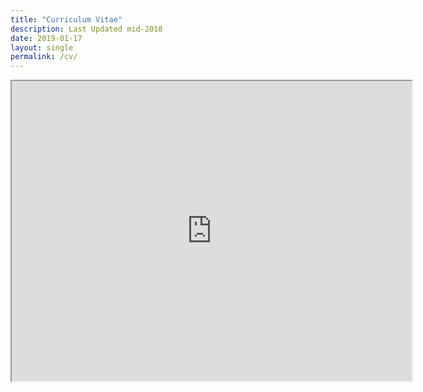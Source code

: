 ```yaml
---
title: "Curriculum Vitae"
description: Last Updated mid-2018
date: 2019-01-17
layout: single
permalink: /cv/
---
```

<!-- <iframe src="https://docs.google.com/gview?url=https://github.com/rjbaraldi/websitefiles/Personal/website_tex/resume/cv.pdf&embedded=true" width="640" height="480" frameborder="0"></iframe> -->
<iframe src="https://drive.google.com/file/d/1IxM4tT2Bn3Rv9Cv7FLgIex2QDXCFUUl5/preview" width="640" height="480"></iframe>
<!-- <object data="https://drive.google.com/file/d/1XemdxesJhNPc7QjPOOlYdcUyx53SxWS8/preview" type="application/pdf" width="100%" height="100%"> -->
    <!-- <embed src="https://drive.google.com/file/d/1XemdxesJhNPc7QjPOOlYdcUyx53SxWS8/preview"> -->
        <!-- <p>This browser does not support PDFs. Please download the PDF to view it: <a href="https://drive.google.com/file/d/1XemdxesJhNPc7QjPOOlYdcUyx53SxWS8/preview">Download PDF</a>.</p> -->
    <!-- </embed> -->
<!-- </object> -->